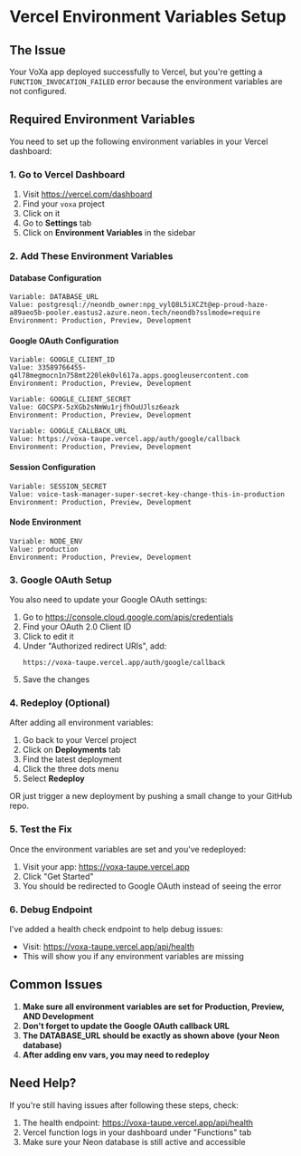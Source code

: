 # Vercel Environment Variables Setup

## The Issue
Your VoXa app deployed successfully to Vercel, but you're getting a `FUNCTION_INVOCATION_FAILED` error because the environment variables are not configured.

## Required Environment Variables

You need to set up the following environment variables in your Vercel dashboard:

### 1. Go to Vercel Dashboard
1. Visit https://vercel.com/dashboard
2. Find your `voxa` project
3. Click on it
4. Go to **Settings** tab
5. Click on **Environment Variables** in the sidebar

### 2. Add These Environment Variables

#### Database Configuration
```
Variable: DATABASE_URL
Value: postgresql://neondb_owner:npg_vylQ8L5iXCZt@ep-proud-haze-a89aeo5b-pooler.eastus2.azure.neon.tech/neondb?sslmode=require
Environment: Production, Preview, Development
```

#### Google OAuth Configuration
```
Variable: GOOGLE_CLIENT_ID
Value: 33589766455-q4l78megmocn1n758mt220lek0vl617a.apps.googleusercontent.com
Environment: Production, Preview, Development
```

```
Variable: GOOGLE_CLIENT_SECRET
Value: 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
Environment: Production, Preview, Development
```

```
Variable: GOOGLE_CALLBACK_URL
Value: https://voxa-taupe.vercel.app/auth/google/callback
Environment: Production, Preview, Development
```

#### Session Configuration
```
Variable: SESSION_SECRET
Value: voice-task-manager-super-secret-key-change-this-in-production
Environment: Production, Preview, Development
```

#### Node Environment
```
Variable: NODE_ENV
Value: production
Environment: Production, Preview, Development
```

### 3. Google OAuth Setup

You also need to update your Google OAuth settings:

1. Go to https://console.cloud.google.com/apis/credentials
2. Find your OAuth 2.0 Client ID
3. Click to edit it
4. Under "Authorized redirect URIs", add:
   ```
   https://voxa-taupe.vercel.app/auth/google/callback
   ```
5. Save the changes

### 4. Redeploy (Optional)

After adding all environment variables:
1. Go back to your Vercel project
2. Click on **Deployments** tab
3. Find the latest deployment
4. Click the three dots menu
5. Select **Redeploy**

OR just trigger a new deployment by pushing a small change to your GitHub repo.

### 5. Test the Fix

Once the environment variables are set and you've redeployed:
1. Visit your app: https://voxa-taupe.vercel.app
2. Click "Get Started"
3. You should be redirected to Google OAuth instead of seeing the error

### 6. Debug Endpoint

I've added a health check endpoint to help debug issues:
- Visit: https://voxa-taupe.vercel.app/api/health
- This will show you if any environment variables are missing

## Common Issues

1. **Make sure all environment variables are set for Production, Preview, AND Development**
2. **Don't forget to update the Google OAuth callback URL**
3. **The DATABASE_URL should be exactly as shown above (your Neon database)**
4. **After adding env vars, you may need to redeploy**

## Need Help?

If you're still having issues after following these steps, check:
1. The health endpoint: https://voxa-taupe.vercel.app/api/health
2. Vercel function logs in your dashboard under "Functions" tab
3. Make sure your Neon database is still active and accessible
